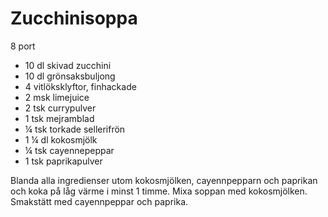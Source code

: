 # Zucchinisoppa

8 port

 - 10 dl skivad zucchini
 - 10 dl grönsaksbuljong
 - 4 vitlöksklyftor, finhackade
 - 2 msk limejuice
 - 2 tsk currypulver
 - 1 tsk mejramblad
 - ¼ tsk torkade sellerifrön
 - 1 ¼  dl kokosmjölk
 - ¼ tsk cayennepeppar
 - 1 tsk paprikapulver

Blanda alla ingredienser utom kokosmjölken, cayennpepparn och paprikan och koka på låg värme i minst 1 timme. Mixa soppan med kokosmjölken. Smakstätt med cayennpeppar och paprika.
